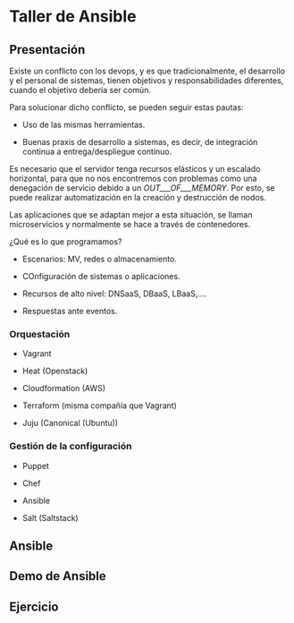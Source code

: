 # Taller de Ansible

## Presentación

Existe un conflicto con los devops, y es que tradicionalmente, el desarrollo y
el personal de sistemas, tienen objetivos y responsabilidades diferentes,
cuando el objetivo debería ser común.

Para solucionar dicho conflicto, se pueden seguir estas pautas:

* Uso de las mismas herramientas.

* Buenas praxis de desarrollo a sistemas, es decir, de integración continua a
entrega/despliegue continuo.

Es necesario que el servidor tenga recursos elásticos y un escalado horizontal,
para que no nos encontremos con problemas como una denegación de servicio 
debido a un _OUT___OF___MEMORY_. Por esto, se puede realizar automatización en 
la creación y destrucción de nodos.

Las aplicaciones que se adaptan mejor a esta situación, se llaman microservicios
y normalmente se hace a través de contenedores.

¿Qué es lo que programamos?

* Escenarios: MV, redes o almacenamiento.

* COnfiguración de sistemas o aplicaciones.

* Recursos de alto nivel: DNSaaS, DBaaS, LBaaS,....

* Respuestas ante eventos.

### Orquestación

* Vagrant

* Heat (Openstack)

* Cloudformation (AWS)

* Terraform (misma compañía que Vagrant)

* Juju (Canonical (Ubuntu))

### Gestión de la configuración

* Puppet

* Chef

* Ansible

* Salt (Saltstack)




## Ansible

## Demo de Ansible

## Ejercicio
